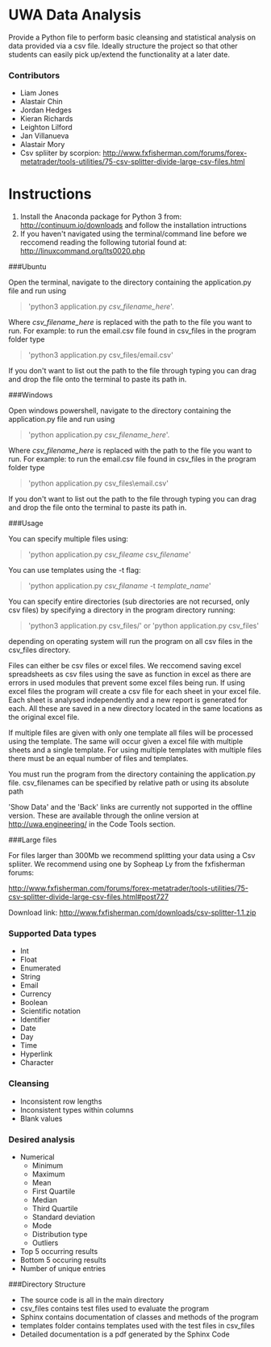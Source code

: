 # UWA Data Analysis
Provide a Python file to perform basic cleansing and statistical analysis on data provided via a csv file. Ideally structure the project so that other students can easily pick up/extend the functionality at a later date.

### Contributors
* Liam Jones
* Alastair Chin
* Jordan Hedges
* Kieran Richards
* Leighton Lilford
* Jan Villanueva
* Alastair Mory
* Csv spliiter by scorpion: http://www.fxfisherman.com/forums/forex-metatrader/tools-utilities/75-csv-splitter-divide-large-csv-files.html

Instructions
===============

1. Install the Anaconda package for Python 3 from:	http://continuum.io/downloads and follow the installation intructions
2. If you haven't navigated using the terminal/command line before we reccomend reading the following tutorial found at:     http://linuxcommand.org/lts0020.php

###Ubuntu

Open the terminal, navigate to the directory containing the application.py file and run using 
>'python3 application.py *csv_filename_here*'.

Where *csv_filename_here* is replaced with the path to the file you want to run.
For example: to run the email.csv file found in csv_files in the program folder type
>'python3 application.py csv_files/email.csv'

If you don't want to list out the path to the file through typing you can drag and drop the file onto the terminal to paste its path in.

###Windows

Open windows powershell, navigate to the directory containing the application.py file and run using 
>'python application.py *csv_filename_here*'.

Where *csv_filename_here* is replaced with the path to the file you want to run.
For example: to run the email.csv file found in csv_files in the program folder type 
>'python application.py csv_files\email.csv'

If you don't want to list out the path to the file through typing you can drag and drop the file onto the terminal to paste its path in.

###Usage

You can specify multiple files using: 
>'python application.py *csv_fileame* *csv_filename*'

You can use templates using the -t flag:
>'python application.py *csv_filaname* -t *template_name*'

You can specify entire directories (sub directories are not recursed, only csv files) by specifying a directory in the program directory running:
>'python3 application.py csv_files/' 
>or 'python application.py csv_files\'

depending on operating system will run the program on all csv files in the csv_files directory.

Files can either be csv files or excel files. We reccomend saving excel spreadsheets as csv files using the save as function in excel as there are errors in used modules that prevent some excel files being run. If using excel files the program will create a csv file for each sheet in your excel file. Each sheet is analysed independently and a new report is generated for each. All these are saved in a new directory located in the same locations as the original excel file.

If multiple files are given with only one template all files will be processed using the template. The same will occur given a excel file with multiple sheets and a single template. For using multiple templates with multiple files there must be an equal number of files and templates.

You must run the program from the directory containing the application.py file.
csv_filenames can be specified by relative path or using its absolute path

'Show Data' and the 'Back' links are currently not supported in the offline version. These are available through the online version at http://uwa.engineering/ in the Code Tools section.

###Large files

For files larger than 300Mb we recommend splitting your data using a Csv spliiter. We recommend using one by Sopheap Ly from the fxfisherman forums:

http://www.fxfisherman.com/forums/forex-metatrader/tools-utilities/75-csv-splitter-divide-large-csv-files.html#post727

Download link: http://www.fxfisherman.com/downloads/csv-splitter-1.1.zip

### Supported Data types
* Int
* Float
* Enumerated
* String
* Email
* Currency
* Boolean
* Scientific notation
* Identifier
* Date
* Day
* Time
* Hyperlink
* Character



### Cleansing
* Inconsistent row lengths
* Inconsistent types within columns
* Blank values

### Desired analysis
* Numerical
    * Minimum
	* Maximum
	* Mean
    * First Quartile
    * Median
    * Third Quartile
    * Standard deviation
    * Mode
	* Distribution type
	* Outliers
* Top 5 occurring results
* Bottom 5 occuring results
* Number of unique entries


###Directory Structure
* The source code is all in the main directory
* csv_files contains test files used to evaluate the program
* Sphinx contains documentation of classes and methods of the         	program
* templates folder contains templates used with the test files in csv_files
* Detailed documentation is a pdf generated by the Sphinx Code 
